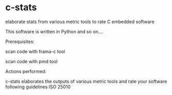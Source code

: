 # c-stats
elaborate stats from various metric tools to rate C embedded software

This software is written in Python and so on....

Prerequisites:

scan code with frama-c tool 

scan code with pmd tool

Actions performed:

c-stats elaborates the outputs of various metric tools and rate your software following guidelines ISO 25010 

